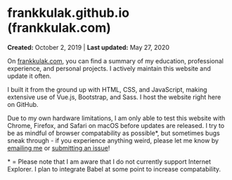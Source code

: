 # frankkulak.github.io (frankkulak.com)

**Created:** October 2, 2019 | **Last updated:** May 27, 2020

On [frankkulak.com](https://frankkulak.com), you can find a summary of my education, professional experience, and personal projects. I actively maintain this website and update it often.

I built it from the ground up with HTML, CSS, and JavaScript, making extensive use of Vue.js, Bootstrap, and Sass. I host the website right here on GitHub. 

Due to my own hardware limitations, I am only able to test this website with Chrome, Firefox, and Safari on macOS before updates are released. I try to be as mindful of browser compatability as possible\*, but sometimes bugs sneak through - if you experience anything weird, please let me know by [emailing me](mailto:me@frankkulak.com) or [submitting an issue](https://github.com/frankkulak/frankkulak.github.io/issues)!

\* = Please note that I am aware that I do not currently support Internet Explorer. I plan to integrate Babel at some point to increase compatability.